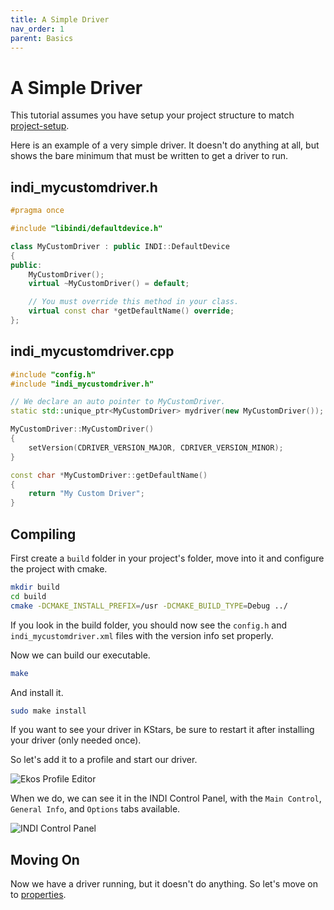 ```yaml
---
title: A Simple Driver
nav_order: 1
parent: Basics
---
```


# A Simple Driver

This tutorial assumes you have setup your project structure to match [project-setup](project-setup.md).

Here is an example of a very simple driver. It doesn't do anything at all, but shows the bare minimum
that must be written to get a driver to run.

## indi_mycustomdriver.h

```cpp
#pragma once

#include "libindi/defaultdevice.h"

class MyCustomDriver : public INDI::DefaultDevice
{
public:
    MyCustomDriver();
    virtual ~MyCustomDriver() = default;

    // You must override this method in your class.
    virtual const char *getDefaultName() override;
};
```

## indi_mycustomdriver.cpp

```cpp
#include "config.h"
#include "indi_mycustomdriver.h"

// We declare an auto pointer to MyCustomDriver.
static std::unique_ptr<MyCustomDriver> mydriver(new MyCustomDriver());

MyCustomDriver::MyCustomDriver()
{
    setVersion(CDRIVER_VERSION_MAJOR, CDRIVER_VERSION_MINOR);
}

const char *MyCustomDriver::getDefaultName()
{
    return "My Custom Driver";
}
```

## Compiling

First create a `build` folder in your project's folder, move into it and configure the project with cmake.

```bash
mkdir build
cd build
cmake -DCMAKE_INSTALL_PREFIX=/usr -DCMAKE_BUILD_TYPE=Debug ../
```

If you look in the build folder, you should now see the `config.h` and `indi_mycustomdriver.xml` files
with the version info set properly.

Now we can build our executable.

```bash
make
```

And install it.

```bash
sudo make install
```

If you want to see your driver in KStars, be sure to restart it after installing your driver (only needed once).

So let's add it to a profile and start our driver.

![Ekos Profile Editor](../../images/profile_editor.png)

When we do, we can see it in the INDI Control Panel, with the `Main Control`, `General Info`, and `Options` tabs available.

![INDI Control Panel](../../images/driver.png)

## Moving On

Now we have a driver running, but it doesn't do anything. So let's move on to [properties](properties.md).
